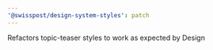 ```yaml
---
'@swisspost/design-system-styles': patch
---
```


Refactors topic-teaser styles to work as expected by Design
